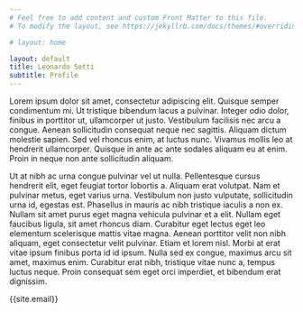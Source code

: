 ```yaml
---
# Feel free to add content and custom Front Matter to this file.
# To modify the layout, see https://jekyllrb.com/docs/themes/#overriding-theme-defaults

# layout: home

layout: default 
title: Leonardo Setti
subtitle: Profile
---
```


Lorem ipsum dolor sit amet, consectetur adipiscing elit. Quisque semper condimentum mi. Ut tristique bibendum lacus a pulvinar. Integer odio dolor, finibus in porttitor ut, ullamcorper ut justo. Vestibulum facilisis nec arcu a congue. Aenean sollicitudin consequat neque nec sagittis. Aliquam dictum molestie sapien. Sed vel rhoncus enim, at luctus nunc. Vivamus mollis leo at hendrerit ullamcorper. Quisque in ante ac ante sodales aliquam eu at enim. Proin in neque non ante sollicitudin aliquam.

Ut at nibh ac urna congue pulvinar vel ut nulla. Pellentesque cursus hendrerit elit, eget feugiat tortor lobortis a. Aliquam erat volutpat. Nam et pulvinar metus, eget varius urna. Vestibulum non justo vulputate, sollicitudin urna id, egestas est. Phasellus in mauris ac nibh tristique iaculis a non ex. Nullam sit amet purus eget magna vehicula pulvinar et a elit. Nullam eget faucibus ligula, sit amet rhoncus diam. Curabitur eget lectus eget leo elementum scelerisque mattis vitae magna. Aenean porttitor velit non nibh aliquam, eget consectetur velit pulvinar. Etiam et lorem nisl. Morbi at erat vitae ipsum finibus porta id id ipsum. Nulla sed ex congue, maximus arcu sit amet, maximus enim. Curabitur erat nibh, tristique vitae nunc a, tempus luctus neque. Proin consequat sem eget orci imperdiet, et bibendum erat dignissim.


{{site.email}}